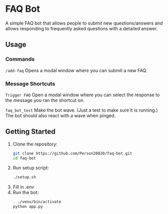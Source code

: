 # FAQ Bot

A simple FAQ bot that allows people to submit new questions/answers and allows responding to frequently asked questions with a detailed answer.

## Usage

### Commands

`/add-faq` Opens a modal window where you can submit a new FAQ.

### Message Shortcuts

`Trigger FAQ` Open a modal window where you can select the response to the message you ran the shortcut on.

`faq_bot_test` Make the bot wave. (Just a test to make sure it is running.) The bot should also react with a wave when pinged.

## Getting Started

1. Clone the repository:
    ```bash
    git clone https://github.com/Person20020/faq-bot.git
    cd faq-bot
    ```
2. Run setup script:
    ```bash
    ./setup.sh
    ```
3. Fill in .env
4. Run the bot:
    ```bash
    . ./venv/bin/activate
    python app.py
    ```
